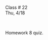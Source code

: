 <div class="lecture2">

<div class="column_date">
<p markdown="block">

Class # 22 <br>
Thu, 4/18



</p>
</div>

<div class="column_materials">
<p markdown="block">
<br/>

Homework 8 quiz.




<br>

</p>
</div>

<div class="column_assign">
<p markdown="block">



</p>
</div>

</div>
